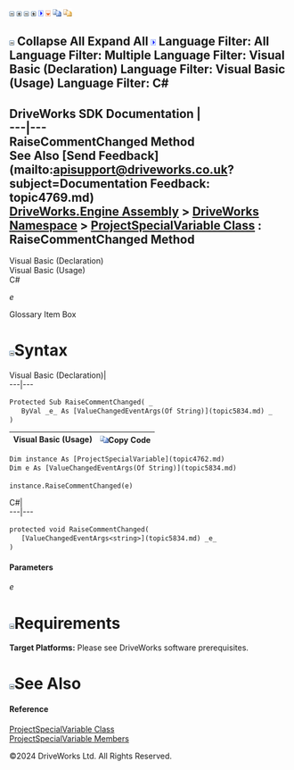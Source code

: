 ![](dotnetimages/collapse.gif) ![](dotnetimages/expand.gif) ![](dotnetimages/collapse.gif) ![](dotnetimages/expand.gif) ![](dotnetimages/drpdown.gif) ![](dotnetimages/drpdown_orange.gif) ![](dotnetimages/copycode.gif) ![](dotnetimages/copycodeHighlight.gif)

![](dotnetimages/collapse.gif) Collapse All Expand All ![](dotnetimages/drpdown.gif) Language Filter: All  Language Filter: Multiple  Language Filter: Visual Basic (Declaration) Language Filter: Visual Basic (Usage) Language Filter: C#  
---  
DriveWorks SDK Documentation  |   
---|---  
RaiseCommentChanged Method   
See Also [Send Feedback](mailto:apisupport@driveworks.co.uk?subject=Documentation Feedback: topic4769.md)  
[DriveWorks.Engine Assembly](topic2156.md) > [DriveWorks Namespace](topic2159.md) > [ProjectSpecialVariable Class](topic4762.md) : RaiseCommentChanged Method  
---  
  
Visual Basic (Declaration)    
Visual Basic (Usage)    
C# 

_e_
    

Glossary Item Box

# ![](dotnetimages/collapse.gif)Syntax

Visual Basic (Declaration)|   
---|---  
      
    
    Protected Sub RaiseCommentChanged( _
       ByVal _e_ As [ValueChangedEventArgs(Of String)](topic5834.md) _
    )   
  
Visual Basic (Usage)| ![](dotnetimages/copycode.gif)Copy Code  
---|---  
      
    
    Dim instance As [ProjectSpecialVariable](topic4762.md)
    Dim e As [ValueChangedEventArgs(Of String)](topic5834.md)
     
    instance.RaiseCommentChanged(e)  
  
C#|   
---|---  
      
    
    protected void RaiseCommentChanged( 
       [ValueChangedEventArgs<string>](topic5834.md) _e_
    )  
  
#### Parameters

 _e_
    

# ![](dotnetimages/collapse.gif)Requirements

**Target Platforms:** Please see DriveWorks software prerequisites.

# ![](dotnetimages/collapse.gif)See Also

#### Reference

[ProjectSpecialVariable Class](topic4762.md)   
[ProjectSpecialVariable Members](topic4763.md)

©2024 DriveWorks Ltd. All Rights Reserved.
